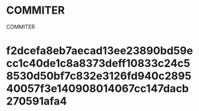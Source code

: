 # COMMITER
COMMITER






# f2dcefa8eb7aecad13ee23890bd59ecc1c40de1c8a8373deff10833c24c58530d50bf7c832e3126fd940c289540057f3e140908014067cc147dacb270591afa4
